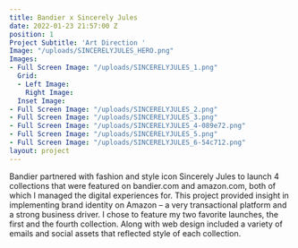 ```yaml
---
title: Bandier x Sincerely Jules
date: 2022-01-23 21:57:00 Z
position: 1
Project Subtitle: 'Art Direction '
Image: "/uploads/SINCERELYJULES_HERO.png"
Images:
- Full Screen Image: "/uploads/SINCERELYJULES_1.png"
  Grid:
  - Left Image: 
    Right Image: 
  Inset Image: 
- Full Screen Image: "/uploads/SINCERELYJULES_2.png"
- Full Screen Image: "/uploads/SINCERELYJULES_3.png"
- Full Screen Image: "/uploads/SINCERELYJULES_4-089e72.png"
- Full Screen Image: "/uploads/SINCERELYJULES_5.png"
- Full Screen Image: "/uploads/SINCERELYJULES_6-54c712.png"
layout: project
---
```


Bandier partnered with fashion and style icon Sincerely Jules to launch 4 collections that were featured on bandier.com and amazon.com, both of which I managed the digital experiences for. This project provided insight in implementing brand identity on Amazon – a very transactional platform and a strong business driver. I chose to feature my two favorite launches, the first and the fourth collection. Along with web design included a variety of emails and social assets that reflected style of each collection.